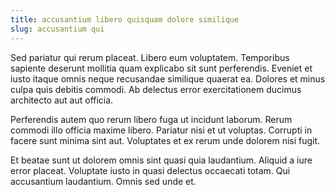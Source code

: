 ```yaml
---
title: accusantium libero quisquam dolore similique
slug: accusantium qui
---
```


Sed pariatur qui rerum placeat. Libero eum voluptatem. Temporibus sapiente deserunt mollitia quam explicabo sit sunt perferendis. Eveniet et iusto itaque omnis neque recusandae similique quaerat ea. Dolores et minus culpa quis debitis commodi. Ab delectus error exercitationem ducimus architecto aut aut officia.

Perferendis autem quo rerum libero fuga ut incidunt laborum. Rerum commodi illo officia maxime libero. Pariatur nisi et ut voluptas. Corrupti in facere sunt minima sint aut. Voluptates et ex rerum unde dolorem nisi fugit.

Et beatae sunt ut dolorem omnis sint quasi quia laudantium. Aliquid a iure error placeat. Voluptate iusto in quasi delectus occaecati totam. Qui accusantium laudantium. Omnis sed unde et.
